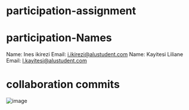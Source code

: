 # participation-assignment

# participation-Names

Name: Ines ikirezi Email: i.ikirezi@alustudent.com
Name: Kayitesi Liliane Email: l.kayitesi@alustudent.com


# collaboration commits
![image](https://github.com/user-attachments/assets/1ac47343-e7c5-4b47-8d0f-23f654c536b6)
